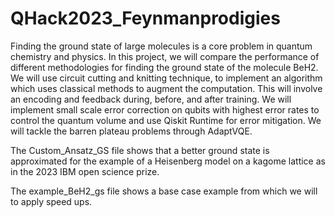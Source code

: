 # QHack2023_Feynmanprodigies


Finding the ground state of large molecules is a core problem in quantum chemistry and physics. In this project, we will compare the performance of different methodologies for finding the ground state of the molecule BeH2. We will use circuit cutting and knitting technique, to implement an algorithm which uses classical methods to augment the computation. This will involve an encoding and feedback during, before, and after training.  We will implement small scale error correction on qubits with highest error rates to control the quantum volume and use Qiskit Runtime for error mitigation. We will tackle the barren plateau problems through AdaptVQE.


The Custom_Ansatz_GS file shows that a better ground state is approximated for the example of a Heisenberg model on a kagome lattice as in the 2023 IBM open science prize.

The example_BeH2_gs file shows a base case example from which we will to apply speed ups.
